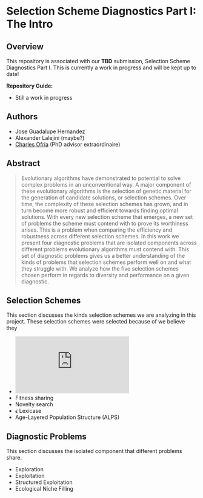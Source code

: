 # Selection Scheme Diagnostics Part I: The Intro

## Overview

This repository is associated with our **TBD** submission, Selection Scheme Diagnostics Part I. This is currently a work in progress and will be kept up to date!

**Repository Guide:**
- Still a work in progress

## Authors

- Jose Guadalupe Hernandez
- Alexander Lalejini (maybe?)
- [Charles Ofria](http://ofria.com) (PhD advisor extraordinaire)

## Abstract

> Evolutionary algorithms have demonstrated to potential to solve complex problems in an unconventional way. A major component of these evolutionary algorithms is the selection of genetic material for the generation of candidate solutions, or selection schemes. Over time, the complexity of these selection schemes has grown, and in turn become more robust and efficient towards finding optimal solutions. With every new selection scheme that emerges, a new set of problems the scheme must contend with to prove its worthiness arises. This is a problem when comparing the efficiency and robustness across different selection schemes. In this work we present four diagnostic problems that are isolated components across different problems evolutionary algorithms must contend with. This set of diagnostic problems gives us a better understanding of the kinds of problems that selection schemes perform well on and what they struggle with. We analyze how the five selection schemes chosen perform in regards to diversity and performance on a given diagnostic.

## Selection Schemes

This section discusses the kinds selection schemes we are analyzing in this project. These selection schemes were selected because of we believe they

- ![equation](http://www.sciweavers.org/tex2img.php?eq=%28%20%5Cmu%20%2C%20%5Clambda%20%29&bc=White&fc=Black&im=jpg&fs=12&ff=arev&edit=0)
- Fitness sharing
- Novelty search
- $\epsilon$ Lexicase
- Age-Layered Population Structure (ALPS)

## Diagnostic Problems
This section discusses the isolated component that different problems share.

- Exploration
- Exploitation
- Structured Exploitation
- Ecological Niche Filling

